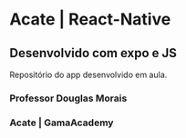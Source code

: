 # Acate | React-Native

## Desenvolvido com expo e JS

Repositório do app desenvolvido em aula.

### Professor Douglas Morais

### Acate | GamaAcademy
